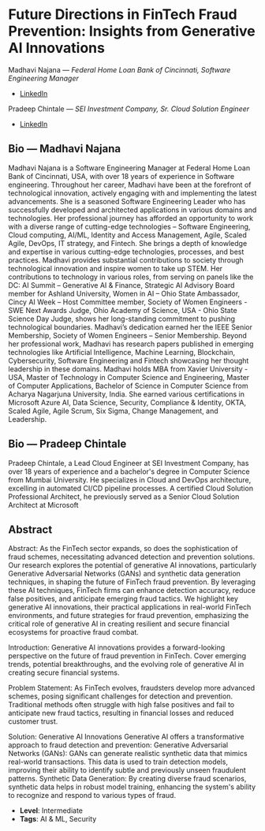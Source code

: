 # Future Directions in FinTech Fraud Prevention: Insights from Generative AI Innovations

Madhavi Najana &mdash; _Federal Home Loan Bank of Cincinnati, Software Engineering Manager_

- [LinkedIn](https://www.linkedin.com/in/madhavinajana)

Pradeep Chintale &mdash; _SEI Investment Company, Sr. Cloud Solution Engineer_

- [LinkedIn](https://www.linkedin.com/in/pradeepchintale/)

## Bio &mdash; Madhavi Najana

Madhavi Najana is a Software Engineering Manager at Federal Home Loan Bank of Cincinnati, USA, with over 18 years of experience in Software engineering. Throughout her career, Madhavi have been at the forefront of technological innovation, actively engaging with and implementing the latest advancements. She is a seasoned Software Engineering Leader who has successfully developed and architected applications in various domains and technologies. Her professional journey has afforded an opportunity to work with a diverse range of cutting-edge technologies – Software Engineering, Cloud computing, AI/ML, Identity and Access Management, Agile, Scaled Agile, DevOps, IT strategy, and Fintech. She brings a depth of knowledge and expertise in various cutting-edge technologies, processes, and best practices. Madhavi provides substantial contributions to society through technological innovation and inspire women to take up STEM. Her contributions to technology in various roles, from serving on panels like the DC: AI Summit – Generative AI & Finance, Strategic AI Advisory Board member for Ashland University, Women in AI – Ohio State Ambassador, Cincy AI Week – Host Committee member, Society of Women Engineers - SWE Next Awards Judge, Ohio Academy of Science, USA - Ohio State Science Day Judge, shows her long-standing commitment to pushing technological boundaries. Madhavi’s dedication earned her the IEEE Senior Membership, Society of Women Engineers – Senior Membership. Beyond her professional work, Madhavi has research papers published in emerging technologies like Artificial Intelligence, Machine Learning, Blockchain, Cybersecurity, Software Engineering and Fintech showcasing her thought leadership in these domains.
Madhavi holds MBA from Xavier University - USA, Master of Technology in Computer Science and Engineering, Master of Computer Applications, Bachelor of Science in Computer Science from Acharya Nagarjuna University, India. She earned various certifications in Microsoft Azure AI, Data Science, Security, Compliance & Identity, OKTA, Scaled Agile, Agile Scrum, Six Sigma, Change Management, and Leadership.

## Bio &mdash; Pradeep Chintale

Pradeep Chintale, a Lead Cloud Engineer at SEI Investment Company, has over 18 years of experience and a bachelor's degree in Computer Science from Mumbai University. He specializes in Cloud and DevOps architecture, excelling in automated CI/CD pipeline processes. A certified Cloud Solution Professional Architect, he previously served as a Senior Cloud Solution Architect at Microsoft

## Abstract

Abstract:
As the FinTech sector expands, so does the sophistication of fraud schemes, necessitating advanced detection and prevention solutions. Our research explores the potential of generative AI innovations, particularly Generative Adversarial Networks (GANs) and synthetic data generation techniques, in shaping the future of FinTech fraud prevention. By leveraging these AI techniques, FinTech firms can enhance detection accuracy, reduce false positives, and anticipate emerging fraud tactics. We highlight key generative AI innovations, their practical applications in real-world FinTech environments, and future strategies for fraud prevention, emphasizing the critical role of generative AI in creating resilient and secure financial ecosystems for proactive fraud combat.

Introduction:
Generative AI innovations provides a forward-looking perspective on the future of fraud prevention in FinTech. Cover emerging trends, potential breakthroughs, and the evolving role of generative AI in creating secure financial systems.

Problem Statement:
As FinTech evolves, fraudsters develop more advanced schemes, posing significant challenges for detection and prevention. Traditional methods often struggle with high false positives and fail to anticipate new fraud tactics, resulting in financial losses and reduced customer trust.

Solution: Generative AI Innovations
Generative AI offers a transformative approach to fraud detection and prevention:
Generative Adversarial Networks (GANs): GANs can generate realistic synthetic data that mimics real-world transactions. This data is used to train detection models, improving their ability to identify subtle and previously unseen fraudulent patterns.
Synthetic Data Generation: By creating diverse fraud scenarios, synthetic data helps in robust model training, enhancing the system's ability to recognize and respond to various types of fraud.

- **Level**: Intermediate
- **Tags**: AI & ML, Security
